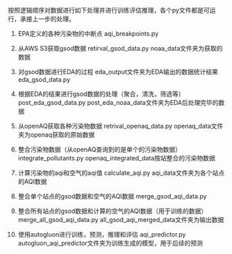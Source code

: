 
按照逻辑顺序对数据进行如下处理并进行训练评估推理，各个py文件都是可运行，承接上一步的处理。
1.	EPA定义的各种污染物的中断点
aqi_breakpoints.py

2.	从AWS S3获取gsod数据
retirval_gsod_data.py
noaa_data文件夹为获取的数据

3.	对gsod数据进行EDA的过程
eda_output文件夹为EDA输出的数据统计结果
eda_gsod_data.py

4.	根据EDA的结果进行gsod数据的处理（聚合，清洗，筛选等）
post_eda_gsod_data.py
post_eda_noaa_data文件夹为EDA后处理完毕的数据

5.	从openAQ获取各种污染物数据
retrival_openaq_data.py
openaq_data文件夹为openaq获取的原始数据

6.	整合污染物数据（从openAQ查询到的是单个的污染物数据）
integrate_pollutants.py
openaq_integrated_data按站整合的污染物数据

7.	计算污染物的aqi和空气的aqi值
calculate_aqi.py
aqi_data文件夹为各个站点的AQI数据

8.	整合单个站点的gsod数据和空气的AQI数据
merge_gsod_aqi_data.py

9.	整合所有站点的gsod数据和计算的空气的AQI数据（用于训练的数据）
merge_all_gsod_aqi_data.py
all_gsod_aqi_merged_data文件夹为输出数据

10.	使用autogluon进行训练，预测，推理和评估
aqi_predictor.py
autogluon_aqi_predictor文件夹为训练生成的模型，用于后续的预测